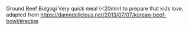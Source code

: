 Ground Beef Bulgogi
Very quick meal (<20min) to prepare that kids love.
adapted from https://damndelicious.net/2013/07/07/korean-beef-bowl/#recipe
